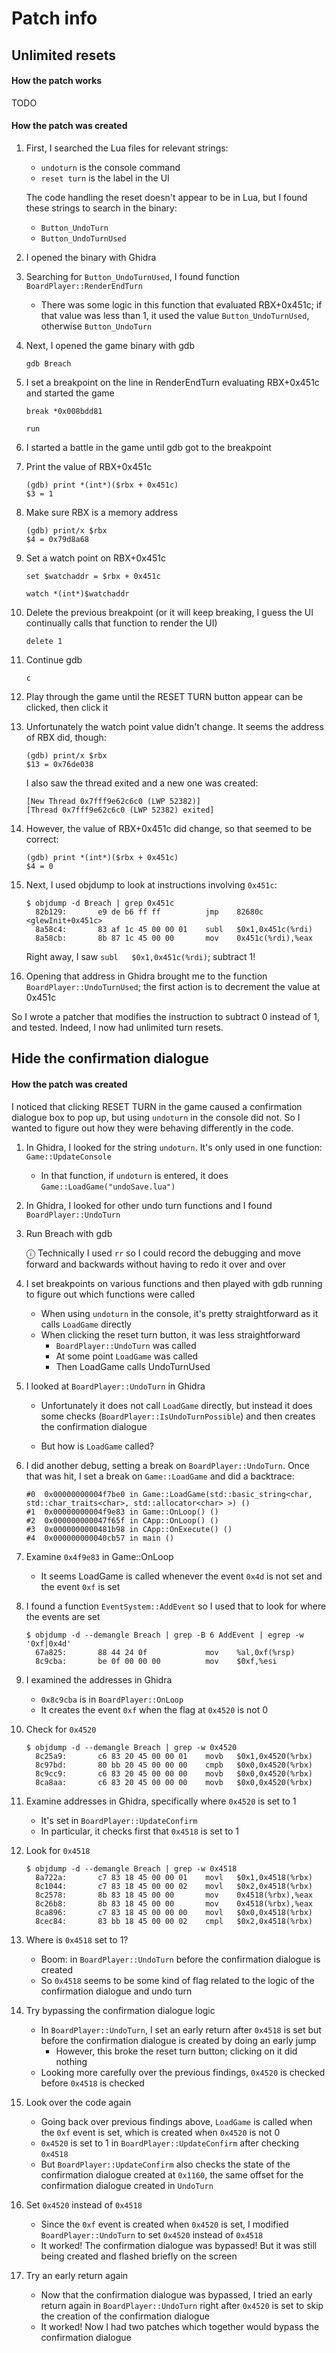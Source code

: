 # Patch info

## Unlimited resets

#### How the patch works

TODO

#### How the patch was created

1. First, I searched the Lua files for relevant strings:

   - `undoturn` is the console command
   - `reset turn` is the label in the UI

   The code handling the reset doesn't appear to be in Lua, but I found these strings to search in the binary:

   - `Button_UndoTurn`
   - `Button_UndoTurnUsed`

1. I opened the binary with Ghidra

1. Searching for `Button_UndoTurnUsed`, I found function `BoardPlayer::RenderEndTurn`

   - There was some logic in this function that evaluated RBX+0x451c; if that value was less than 1, it used the value `Button_UndoTurnUsed`, otherwise `Button_UndoTurn`

1. Next, I opened the game binary with gdb

   ```
   gdb Breach
   ```

1. I set a breakpoint on the line in RenderEndTurn evaluating RBX+0x451c and started the game

   ```
   break *0x008bdd81
   ```

   ```
   run
   ```

1. I started a battle in the game until gdb got to the breakpoint

1. Print the value of RBX+0x451c

   ```
   (gdb) print *(int*)($rbx + 0x451c)
   $3 = 1
   ```

1. Make sure RBX is a memory address

   ```
   (gdb) print/x $rbx
   $4 = 0x79d8a68
   ```

1. Set a watch point on RBX+0x451c

   ```
   set $watchaddr = $rbx + 0x451c
   ```

   ```
   watch *(int*)$watchaddr
   ```

1. Delete the previous breakpoint (or it will keep breaking, I guess the UI continually calls that function to render the UI)

   ```
   delete 1
   ```

1. Continue gdb

   ```
   c
   ```

1. Play through the game until the RESET TURN button appear can be clicked, then click it

1. Unfortunately the watch point value didn't change. It seems the address of RBX did, though:

   ```
   (gdb) print/x $rbx
   $13 = 0x76de038
   ```

   I also saw the thread exited and a new one was created:

   ```
   [New Thread 0x7fff9e62c6c0 (LWP 52382)]
   [Thread 0x7fff9e62c6c0 (LWP 52382) exited]
   ```

1. However, the value of RBX+0x451c did change, so that seemed to be correct:

   ```
   (gdb) print *(int*)($rbx + 0x451c)
   $4 = 0
   ```

1. Next, I used objdump to look at instructions involving `0x451c`:

   ```
   $ objdump -d Breach | grep 0x451c
     82b129:       e9 de b6 ff ff          jmp    82680c <glewInit+0x451c>
     8a58c4:       83 af 1c 45 00 00 01    subl   $0x1,0x451c(%rdi)
     8a58cb:       8b 87 1c 45 00 00       mov    0x451c(%rdi),%eax
   ```

   Right away, I saw `subl   $0x1,0x451c(%rdi)`; subtract 1!

1. Opening that address in Ghidra brought me to the function `BoardPlayer::UndoTurnUsed`; the first action is to decrement the value at 0x451c

So I wrote a patcher that modifies the instruction to subtract 0 instead of 1, and tested. Indeed, I now had unlimited turn resets.

## Hide the confirmation dialogue

#### How the patch was created

I noticed that clicking RESET TURN in the game caused a confirmation dialogue box to pop up, but using `undoturn` in the console did not. So I wanted to figure out how they were behaving differently in the code.

1. In Ghidra, I looked for the string `undoturn`. It's only used in one function: `Game::UpdateConsole`

   - In that function, if `undoturn` is entered, it does `Game::LoadGame("undoSave.lua")`

1. In Ghidra, I looked for other undo turn functions and I found `BoardPlayer::UndoTurn`

1. Run Breach with gdb

   ⓘ Technically I used `rr` so I could record the debugging and move forward and backwards without having to redo it over and over

1. I set breakpoints on various functions and then played with gdb running to figure out which functions were called

   - When using `undoturn` in the console, it's pretty straightforward as it calls `LoadGame` directly
   - When clicking the reset turn button, it was less straightforward
     - `BoardPlayer::UndoTurn` was called
     - At some point `LoadGame` was called
     - Then LoadGame calls UndoTurnUsed

1. I looked at `BoardPlayer::UndoTurn` in Ghidra

   - Unfortunately it does not call `LoadGame` directly, but instead it does some checks (`BoardPlayer::IsUndoTurnPossible`) and then creates the confirmation dialogue

   - But how is `LoadGame` called?

1. I did another debug, setting a break on `BoardPlayer::UndoTurn`. Once that was hit, I set a break on `Game::LoadGame` and did a backtrace:

   ```
   #0  0x00000000004f7be0 in Game::LoadGame(std::basic_string<char, std::char_traits<char>, std::allocator<char> >) ()
   #1  0x00000000004f9e83 in Game::OnLoop() ()
   #2  0x000000000047f65f in CApp::OnLoop() ()
   #3  0x0000000000481b98 in CApp::OnExecute() ()
   #4  0x000000000040cb57 in main ()
   ```

1. Examine `0x4f9e83` in Game::OnLoop

   - It seems LoadGame is called whenever the event `0x4d` is not set and the event `0xf` is set

1. I found a function `EventSystem::AddEvent` so I used that to look for where the events are set

   ```
   $ objdump -d --demangle Breach | grep -B 6 AddEvent | egrep -w '0xf|0x4d'
     67a825:       88 44 24 0f             mov    %al,0xf(%rsp)
     8c9cba:       be 0f 00 00 00          mov    $0xf,%esi
   ```

1. I examined the addresses in Ghidra

   - `0x8c9cba` is in `BoardPlayer::OnLoop`
   - It creates the event `0xf` when the flag at `0x4520` is not 0

1. Check for `0x4520`

   ```
   $ objdump -d --demangle Breach | grep -w 0x4520
     8c25a9:       c6 83 20 45 00 00 01    movb   $0x1,0x4520(%rbx)
     8c97bd:       80 bb 20 45 00 00 00    cmpb   $0x0,0x4520(%rbx)
     8c9cc9:       c6 83 20 45 00 00 00    movb   $0x0,0x4520(%rbx)
     8ca8aa:       c6 83 20 45 00 00 00    movb   $0x0,0x4520(%rbx)
   ```

1. Examine addresses in Ghidra, specifically where `0x4520` is set to 1

   - It's set in `BoardPlayer::UpdateConfirm`
   - In particular, it checks first that `0x4518` is set to 1

1. Look for `0x4518`

   ```
   $ objdump -d --demangle Breach | grep -w 0x4518
     8a722a:       c7 83 18 45 00 00 01    movl   $0x1,0x4518(%rbx)
     8c1044:       c7 83 18 45 00 00 02    movl   $0x2,0x4518(%rbx)
     8c2578:       8b 83 18 45 00 00       mov    0x4518(%rbx),%eax
     8c26b8:       8b 83 18 45 00 00       mov    0x4518(%rbx),%eax
     8ca896:       c7 83 18 45 00 00 00    movl   $0x0,0x4518(%rbx)
     8cec84:       83 bb 18 45 00 00 02    cmpl   $0x2,0x4518(%rbx)
   ```

1. Where is `0x4518` set to 1?

   - Boom: in `BoardPlayer::UndoTurn` before the confirmation dialogue is created
   - So `0x4518` seems to be some kind of flag related to the logic of the confirmation dialogue and undo turn

1. Try bypassing the confirmation dialogue logic

   - In `BoardPlayer::UndoTurn`, I set an early return after `0x4518` is set but before the confirmation dialogue is created by doing an early jump
     - However, this broke the reset turn button; clicking on it did nothing
   - Looking more carefully over the previous findings, `0x4520` is checked before `0x4518` is checked

1. Look over the code again

   - Going back over previous findings above, `LoadGame` is called when the `0xf` event is set, which is created when `0x4520` is not 0
   - `0x4520` is set to 1 in `BoardPlayer::UpdateConfirm` after checking `0x4518`
   - But `BoardPlayer::UpdateConfirm` also checks the state of the confirmation dialogue created at `0x1160`, the same offset for the confirmation dialogue created in `UndoTurn`

1. Set `0x4520` instead of `0x4518`

   - Since the `0xf` event is created when `0x4520` is set, I modified `BoardPlayer::UndoTurn` to set `0x4520` instead of `0x4518`
   - It worked! The confirmation dialogue was bypassed! But it was still being created and flashed briefly on the screen

1. Try an early return again

   - Now that the confirmation dialogue was bypassed, I tried an early return again in `BoardPlayer::UndoTurn` right after `0x4520` is set to skip the creation of the confirmation dialogue
   - It worked! Now I had two patches which together would bypass the confirmation dialogue

